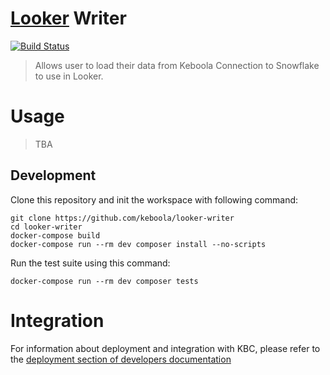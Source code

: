 # [Looker](https://looker.com) Writer

[![Build Status](https://travis-ci.com/keboola/looker-writer.svg?branch=master)](https://travis-ci.com/keboola/looker-writer)

> Allows user to load their data from Keboola Connection to Snowflake to use in Looker. 

# Usage

> TBA

## Development
 
Clone this repository and init the workspace with following command:

```
git clone https://github.com/keboola/looker-writer
cd looker-writer
docker-compose build
docker-compose run --rm dev composer install --no-scripts
```

Run the test suite using this command:

```
docker-compose run --rm dev composer tests
```
 
# Integration

For information about deployment and integration with KBC, please refer to the [deployment section of developers documentation](https://developers.keboola.com/extend/component/deployment/) 
